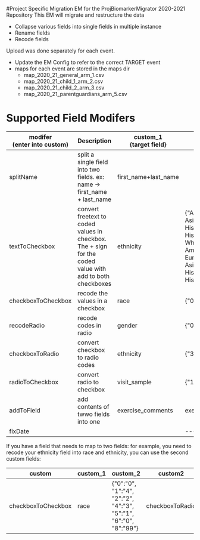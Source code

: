 #Project Specific Migration EM for the  ProjBiomarkerMigrator 2020-2021 Repository
This EM will migrate and restructure the data
* Collapse various fields into single fields in multiple instance
* Rename fields
* Recode fields

Upload was done separately for each event. 
* Update the EM Config to refer to the correct TARGET event
* maps for each event are stored in the maps dir
  * map_2020_21_general_arm_1.csv
  * map_2020_21_child_1_arm_2.csv
  * map_2020_21_child_2_arm_3.csv
  * map_2020_21_parentguardians_arm_5.csv 


# Supported Field Modifers

|modifer <br> (enter into custom)| Description | custom_1 <br> {target field}| custom_2 <br> {json format}|
|---|---|---|---|
|splitName|split a single field into two fields. ex: name -> first_name + last_name|first_name+last_name|
|textToCheckbox|convert freetext to coded values in checkbox. The + sign for the coded value with add to both checkboxes|ethnicity|{"Asian":"2","Asian/ Indian":"2","Asian/Caucasian":"0+2","Caucasian":"0","Caucasian/ Asian":"0+2","Caucasian/ Hispanic":"0+3","Caucasian/Asian":"0+2","Caucasian/Hispanic":"0+3","Caucasion":"0","Caucasion/ Hispanic":"0+3","Causcasian":"0","Hispanic":"3","Hispanic White":"0+3","Hispanic/ White":"0+3","Iranian":"0","Mixed Caucasian Polynesian":"0+5","Mixed Caucasian/African American":"0","mixed White & Asian":"0+2","Native American":"4","Native American/ European":"0+4","Non Hispanic White":"0","Non- Hispanic White":"0","Non- Hispanic White, Asian ":"0+2","Non-Hispanic White":"0","Non-Hispanic White/ Asian":"0+2","Not Hispanic":"0","Not Hispanic/ White":"0","Unknown":"99","white":"0","White & Hispanic":"0+3","White/Caucasian":"0","White/Hispanic":"0+3"}
|checkboxToCheckbox|recode the values in a checkbox|race|{"0":"0", "1":"2", "2":"3", "4":"4", "5":"1", "6":"99", "7":"98"}|
|recodeRadio|recode codes in radio|gender | {"0":"1","1":"2"} |
|checkboxToRadio|convert checkbox to radio codes| ethnicity | {"3": "1", "7":"0"} |
|radioToCheckbox|convert radio to checkbox|visit_sample|{"1":"2","2":"4","3":"3","4":"7"}|
|addToField|add contents of twwo fields into one|exercise_comments|exercise_comments+describe_intense_exercise|---|
|fixDate|||---|---|

If you have a field that needs to map to two fields:
for example, you need to recode your ethnicity field into race and ethnicity, you can use the second custom fields:

| custom | custom_1 | custom_2 | custom2 | custom2_1 | custom2_2 |
|---|---|---|---|---|---|
|checkboxToCheckbox| race | {"0":"0", "1":"4", "2":"2", "4":"3", "5":"1", "6":"0", "8":"99"} | checkboxToRadio | ethnicity | {"3": "1", "7":"0"} |
